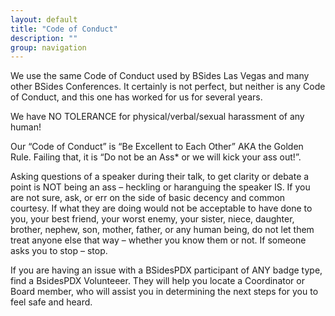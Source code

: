 ```yaml
---
layout: default
title: "Code of Conduct"
description: ""
group: navigation
---
```


We use the same Code of Conduct used by BSides Las Vegas and many other BSides Conferences. It certainly is not perfect, but neither is any Code of Conduct, and this one has worked for us for several years.

We have NO TOLERANCE for physical/verbal/sexual harassment of any human!

Our “Code of Conduct” is “Be Excellent to Each Other” AKA the Golden Rule.
Failing that, it is “Do not be an Ass* or we will kick your ass out!”. 

Asking questions of a speaker during their talk, to get clarity or debate a point is NOT being an ass – heckling or haranguing the speaker IS. If you are not sure, ask, or err on the side of basic decency and common courtesy. If what they are doing would not be acceptable to have done to you, your best friend, your worst enemy, your sister, niece, daughter, brother, nephew, son, mother, father, or any human being, do not let them treat anyone else that way – whether you know them or not. If someone asks you to stop – stop.

If you are having an issue with a BSidesPDX participant of ANY badge type, find a BsidesPDX Volunteeer. They will help you locate a Coordinator or Board member, who will assist you in determining the next steps for you to feel safe and heard.
